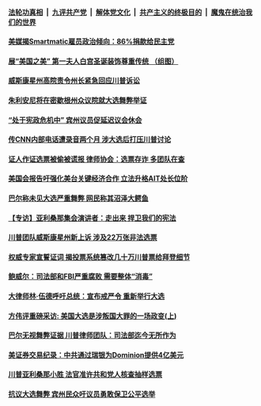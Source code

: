 

####  [法轮功真相](../../../../basic/blob/master/README.md?t=12022131) &nbsp;|&nbsp; [九评共产党](../../../../9ping.md/blob/master/README.md?t=12022131) &nbsp;|&nbsp; [解体党文化](../../../../jtdwh.md/blob/master/README.md?t=12022131)  &nbsp;|&nbsp; [共产主义的终极目的](../../../../gczydzjmd.md/blob/master/README.md?t=12022131) &nbsp;|&nbsp; [魔鬼在统治我们的世界](../../../../mgztzwmdsj.md/blob/master/README.md?t=12022131) 

#### [美媒揭Smartmatic雇员政治倾向：86%捐款给民主党 ](../pages/soh6/449239.md?t=12022131) 
#### [展“美国之美” 第一夫人白宫圣诞装饰尊重传统 （组图）](../pages/soh6/449188.md?t=12022131) 
#### [威斯康星州高院责令州长紧急回应川普诉讼](../pages/soh6/449170.md?t=12022131) 
#### [朱利安尼将在密歇根州众议院就大选舞弊举证](../pages/soh6/449158.md?t=12022131) 
#### [“处于宪政危机中” 宾州议员促延迟议会休会](../pages/soh6/449089.md?t=12022131) 
#### [传CNN内部电话遭录音两个月 涉大选后打压川普讨论](../pages/soh6/449146.md?t=12022131) 
#### [证人作证选票被偷被谎报  律师协会：选票存诈 多团队在查](../pages/soh6/449131.md?t=12022131) 
#### [美国会报告吁强化美台关键经济合作 立法升格AIT处长位阶](../pages/soh6/449044.md?t=12022131) 
#### [巴尔称未见大选严重舞弊 网民称其沼泽大鳄鱼](../pages/soh6/449116.md?t=12022131) 
#### [【专访】亚利桑那集会演讲者：走出来 捍卫我们的宪法](../pages/soh6/449041.md?t=12022131) 
#### [川普团队威斯康星州新上诉  涉及22万张非法选票](../pages/soh6/449062.md?t=12022131) 
#### [权威专家宣誓证词 揭投票系统篡改几十万川普票给拜登细节](../pages/soh6/448990.md?t=12022131) 
#### [鲍威尔：司法部和FBI严重腐败 需要整体“消毒”](../pages/soh6/449005.md?t=12022131) 
#### [大律师林·伍德呼吁总统：宣布戒严令 重新举行大选](../pages/soh6/449017.md?t=12022131) 
#### [方伟评重磅采访: 美国大选是涉叛国大罪的一场政变(上) ](../pages/soh6/449029.md?t=12022131) 
#### [巴尔无视舞弊证据 川普律师团队：司法部迄今无所作为](../pages/soh6/448993.md?t=12022131) 
#### [美证券交易纪录：中共通过瑞银为Dominion提供4亿美元](../pages/soh6/448975.md?t=12022131) 
#### [川普亚利桑那小胜 法官准许共和党人核查抽样选票](../pages/soh6/448981.md?t=12022131) 
#### [抗议大选舞弊 宾州民众吁议员勇敢保卫公平选举](../pages/soh6/448972.md?t=12022131) 
